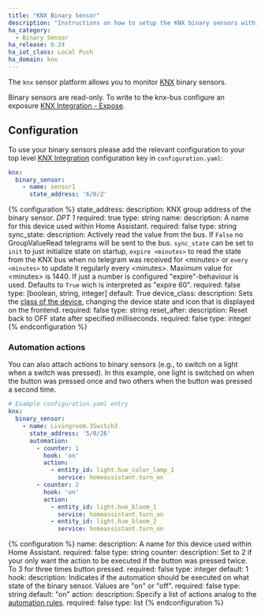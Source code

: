 ```yaml
---
title: "KNX Binary Sensor"
description: "Instructions on how to setup the KNX binary sensors within Home Assistant."
ha_category:
  - Binary Sensor
ha_release: 0.24
ha_iot_class: Local Push
ha_domain: knx
---
```


The `knx` sensor platform allows you to monitor [KNX](https://www.knx.org/) binary sensors.

Binary sensors are read-only. To write to the knx-bus configure an exposure [KNX Integration - Expose](/integrations/knx/#exposing-sensor-values-or-time-to-knx-bus).

## Configuration

To use your binary sensors please add the relevant configuration to your top level [KNX Integration](/integrations/knx) configuration key in `configuration.yaml`:

```yaml
knx:
  binary_sensor:
    - name: sensor1
      state_address: '6/0/2'
```

{% configuration %}
state_address:
  description: KNX group address of the binary sensor. *DPT 1*
  required: true
  type: string
name:
  description: A name for this device used within Home Assistant.
  required: false
  type: string
sync_state:
  description: Actively read the value from the bus. If `False` no GroupValueRead telegrams will be sent to the bus. `sync_state` can be set to `init` to just initialize state on startup, `expire <minutes>` to read the state from the KNX bus when no telegram was received for \<minutes\> or `every <minutes>` to update it regularly every \<minutes\>. Maximum value for \<minutes\> is 1440. If just a number is configured "expire"-behaviour is used. Defaults to `True` wich is interpreted as "expire 60".
  required: false
  type: [boolean, string, integer]
  default: True
device_class:
  description: Sets the [class of the device](/integrations/binary_sensor/), changing the device state and icon that is displayed on the frontend.
  required: false
  type: string
reset_after:
  description: Reset back to OFF state after specified milliseconds.
  required: false
  type: integer
{% endconfiguration %}

### Automation actions

You can also attach actions to binary sensors (e.g., to switch on a light when a switch was pressed). In this example, one light is switched on when the button was pressed once and two others when the button was pressed a second time.

```yaml
# Example configuration.yaml entry
knx:
  binary_sensor:
    - name: Livingroom.3Switch3
      state_address: '5/0/26'
      automation:
        - counter: 1
          hook: 'on'
          action:
            - entity_id: light.hue_color_lamp_1
              service: homeassistant.turn_on
        - counter: 2
          hook: 'on'
          action:
            - entity_id: light.hue_bloom_1
              service: homeassistant.turn_on
            - entity_id: light.hue_bloom_2
              service: homeassistant.turn_on
```

{% configuration %}
name:
  description: A name for this device used within Home Assistant.
  required: false
  type: string
counter:
  description: Set to 2 if your only want the action to be executed if the button was pressed twice. To 3 for three times button pressed.
  required: false
  type: integer
  default: 1
hook:
  description: Indicates if the automation should be executed on what state of the binary sensor. Values are "on" or "off".
  required: false
  type: string
  default: "on"
action:
  description: Specify a list of actions analog to the [automation rules](/docs/automation/action/).
  required: false
  type: list
{% endconfiguration %}
